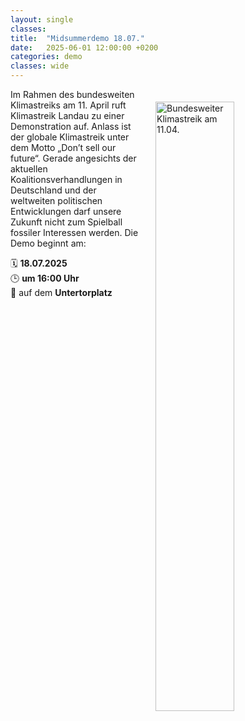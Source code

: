 ```yaml
---
layout: single
classes: 
title:  "Midsummerdemo 18.07."
date:   2025-06-01 12:00:00 +0200
categories: demo
classes: wide
---
```

<img src="" alt="Bundesweiter Klimastreik am 11.04." style="float:right;" hspace=20 vspace=20 height="50%" width="50%">

Im Rahmen des bundesweiten Klimastreiks am 11. April ruft Klimastreik Landau zu einer Demonstration auf. Anlass ist der globale Klimastreik unter dem Motto „Don’t sell our future“. Gerade angesichts der aktuellen Koalitionsverhandlungen in Deutschland und der weltweiten politischen Entwicklungen darf unsere Zukunft nicht zum Spielball fossiler Interessen werden. Die Demo beginnt am: <br>

🗓️ <b>18.07.2025</b> <br> 
🕒 <b>um 16:00 Uhr</b> <br>
📍 auf dem <b>Untertorplatz</b> <br>
